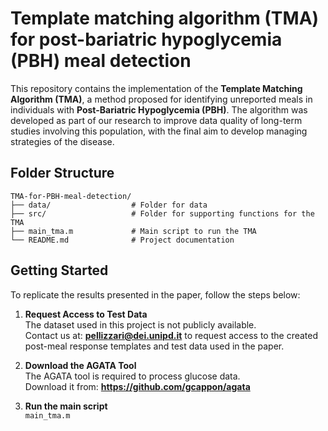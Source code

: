# Template matching algorithm (TMA) for post-bariatric hypoglycemia (PBH) meal detection

This repository contains the implementation of the **Template Matching Algorithm (TMA)**, a method proposed for identifying unreported meals in individuals with **Post-Bariatric Hypoglycemia (PBH)**. The algorithm was developed as part of our research to improve data quality of long-term studies involving this population, with the final aim to develop managing strategies of the disease.


## **Folder Structure**
```
TMA-for-PBH-meal-detection/
├── data/                  # Folder for data 
├── src/                   # Folder for supporting functions for the TMA
├── main_tma.m             # Main script to run the TMA
└── README.md              # Project documentation
```


## **Getting Started**

To replicate the results presented in the paper, follow the steps below:

1. **Request Access to Test Data**  
   The dataset used in this project is not publicly available.  
   Contact us at: **pellizzari@dei.unipd.it** to request access to the created post-meal response templates and test data used in the paper.

2. **Download the AGATA Tool**  
   The AGATA tool is required to process glucose data.  
   Download it from: **https://github.com/gcappon/agata**

3. **Run the main script**  
   `main_tma.m`





 
